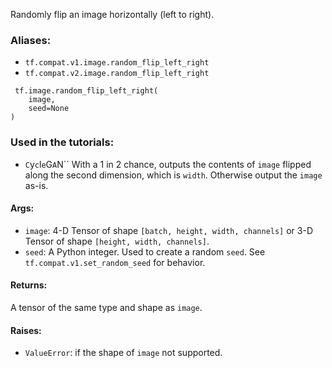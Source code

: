 Randomly flip an image horizontally (left to right).
### Aliases:
- `tf.compat.v1.image.random_flip_left_right`
- `tf.compat.v2.image.random_flip_left_right`

```
 tf.image.random_flip_left_right(
    image,
    seed=None
)
```
### Used in the tutorials:
- ``C``y``c``l``e``G``A``N``
With a 1 in 2 chance, outputs the contents of `image` flipped along the second dimension, which is `width`. Otherwise output the `image` as-is.
#### Args:
- `image`: 4-D Tensor of shape `[batch, height, width, channels]` or 3-D Tensor of shape `[height, width, channels]`.
- `seed`: A Python integer. Used to create a random `seed`. See `tf.compat.v1.set_random_seed` for behavior.
#### Returns:
A tensor of the same type and shape as `image`.
#### Raises:
- `ValueError`: if the shape of `image` not supported.
